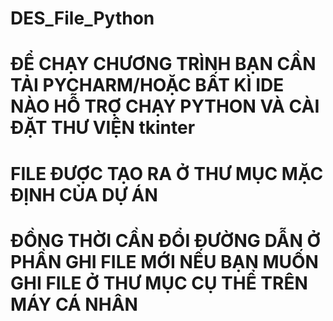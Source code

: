 # DES_File_Python
# ĐỂ CHẠY CHƯƠNG TRÌNH BẠN CẦN TẢI PYCHARM/HOẶC BẤT KÌ IDE NÀO HỖ TRỢ CHẠY PYTHON VÀ CÀI ĐẶT THƯ VIỆN tkinter
# FILE ĐƯỢC TẠO RA  Ở THƯ MỤC MẶC ĐỊNH CỦA DỰ ÁN
# ĐỒNG THỜI CẦN ĐỔI ĐƯỜNG DẪN Ở PHẦN GHI FILE MỚI NẾU BẠN MUỐN GHI FILE Ở THƯ MỤC CỤ THỂ TRÊN MÁY CÁ NHÂN

